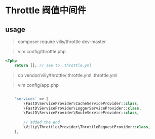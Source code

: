 # Throttle  阀值中间件

## usage

> composer require viliy/throttle dev-master

> vim config/throttle.php

```php
<?php
    return []; // see to .throttle.yml

```

> cp vendor/viliy/throttle/.throttle.yml .throttle.yml

> vim config/app.php

```php

    'services' => [
        \FastD\ServiceProvider\CacheServiceProvider::class,
        \FastD\ServiceProvider\LoggerServiceProvider::class,
        \FastD\ServiceProvider\RouteServiceProvider::class,
        
        // added the end
        \Viliy\Throttle\Provider\ThrottleRequestProvider::class,
    ],

```
